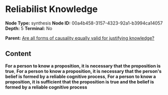 # Reliabilist Knowledge

**Node Type:** synthesis
**Node ID:** 00a4b458-3157-4323-92a1-b3994ca14057
**Depth:** 5
**Terminal:** No

**Parent:** [Are all forms of causality equally valid for justifying knowledge?](are-all-forms-of-causality-equally-valid-for-justifying-knowledge-antithesis-b3f25b0d-6a4d-4ebd-9e87-c79ab60b8b27.md)

## Content

**For a person to know a proposition, it is necessary that the proposition is true**, **For a person to know a proposition, it is necessary that the person's belief is formed by a reliable cognitive process**, **For a person to know a proposition, it is sufficient that the proposition is true and the belief is formed by a reliable cognitive process**
